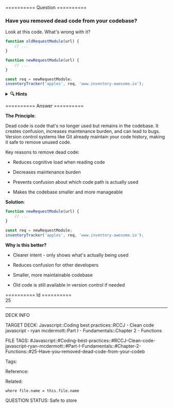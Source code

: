 ========== Question ==========  

### Have you removed dead code from your codebase?

Look at this code. What's wrong with it?

```javascript
function oldRequestModule(url) {
    // ...
}

function newRequestModule(url) {
    // ...
}

const req = newRequestModule;
inventoryTracker('apples', req, 'www.inventory-awesome.io');
```

<details><summary><b>🔍 Hints</b></summary>

<b>Think about</b>:

-   Which functions are actually being used?

-   What happens if someone tries to use the old function?

-   How does keeping unused code affect maintainability?

-   Where can you find old code if you need it later?

</details>  

========== Answer ==========  

**The Principle**:

Dead code is code that's no longer used but remains in the codebase. It creates confusion, increases maintenance burden, and can lead to bugs. Version control systems like Git already maintain your code history, making it safe to remove unused code.

Key reasons to remove dead code:

-   Reduces cognitive load when reading code

-   Decreases maintenance burden

-   Prevents confusion about which code path is actually used

-   Makes the codebase smaller and more manageable

**Solution**:

```javascript
function newRequestModule(url) {
    // ...
}

const req = newRequestModule;
inventoryTracker('apples', req, 'www.inventory-awesome.io');
```

**Why is this better?**

-   Clearer intent - only shows what's actually being used

-   Reduces confusion for other developers

-   Smaller, more maintainable codebase

-   Old code is still available in version control if needed

========== Id ==========  
25

---

DECK INFO

TARGET DECK: Javascript::Coding best practices::RCCJ - Clean code javascript - ryan mcdermott::Part I - Fundamentals::Chapter 2 - Functions

FILE TAGS: #Javascript::#Coding-best-practices::#RCCJ-Clean-code-javascript-ryan-mcdermott::#Part-I-Fundamentals::#Chapter-2-Functions::#25-Have-you-removed-dead-code-from-your-codeb

Tags:

Reference:

Related:

```dataview
where file.name = this.file.name
```

QUESTION STATUS: Safe to store
